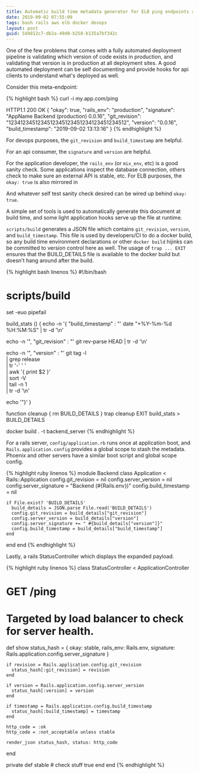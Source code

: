 ```yaml
---
title: Automatic build time metadata generator for ELB ping endpoints and other sanity.
date: 2019-09-02 07:55:09
tags: bash rails aws elb docker devops
layout: post
guid: 5d4812c7-db2a-49d0-b258-b135a7bf342c
---
```


One of the few problems that comes with a fully automated deployment pipeline is validating which version of code exists in production, and validating that version is in production at all deployment sites. A good automated deployment can be self documenting and provide hooks for api clients to understand what's deployed as well.

Consider this meta-endpoint:

{% highlight bash %}
curl -i my.app.com/ping

HTTP1.1 200 OK
{
  "okay": true,
  "rails_env": "production",
  "signature": "AppName Backend (production) 0.0.16",
  "git_revision": "1234123451234512345123451234123451234512",
  "version": "0.0.16",
  "build_timestamp": "2019-09-02 13:13:16"
}
{% endhighlight %}

For devops purposes, the `git_revision` and `build_timestamp` are helpful.

For an api consumer, the `signature` and `version` are helpful.

For the application developer, the `rails_env` (or `mix_env`, etc) is a good sanity check. Some applications inspect the database connection, others check to make sure an external API is stable, etc. For ELB purposes, the `okay: true` is also mirrored in 

And whatever self test sanity check desired can be wired up behind `okay: true`.

A simple set of tools is used to automatically generate this document at build time, and some light application hooks serve up the file at runtime.

`scripts/build` generates a JSON file which contains `git_revision`, `version`, and `build_timestamp`. This file is used by developers/CI to do a docker build, so any build time environment declarations or other `docker build` hijinks can be committed to version control here as well. The usage of `trap ... EXIT` ensures that the BUILD_DETAILS file is available to the docker build but doesn't hang around after the build.

{% highlight bash linenos %}
#!/bin/bash

# scripts/build

set -euo pipefail

build_stats () {
  echo -n '{ "build_timestamp" : "'
  date "+%Y-%m-%d %H:%M:%S" | tr -d '\n'

  echo -n '", "git_revision" : "'
  git rev-parse HEAD | tr -d '\n'

  echo -n '", "version" : "'
  git tag -l \
    | grep release \
    | tr '-' ' ' \
    | awk '{ print $2 }' \
    | sort -V \
    | tail -n 1 \
    | tr -d '\n'

  echo '"}'
}

function cleanup {
  rm BUILD_DETAILS
}
trap cleanup EXIT
build_stats > BUILD_DETAILS

docker build . -t backend_server
{% endhighlight %}

For a rails server, `config/application.rb` runs once at application boot, and `Rails.application.config` provides a global scope to stash the metadata. Phoenix and other servers have a similar boot script and global scope config.

{% highlight ruby linenos %}
module Backend
  class Application < Rails::Application
    config.git_revision = nil
    config.server_version = nil
    config.server_signature = "Backend (#{Rails.env})"
    config.build_timestamp = nil

    if File.exist? 'BUILD_DETAILS'
      build_details = JSON.parse File.read('BUILD_DETAILS')
      config.git_revision = build_details["git_revision"]
      config.server_version = build_details["version"]
      config.server_signature += " #{build_details["version"]}"
      config.build_timestamp = build_details["build_timestamp"]
    end
  end
end
{% endhighlight %}

Lastly, a rails StatusController which displays the expanded payload.

{% highlight ruby linenos %}
class StatusController < ApplicationController
  # GET /ping
  # Targeted by load balancer to check for server health.
  def show
    status_hash = {
      okay: stable,
      rails_env: Rails.env,
      signature: Rails.application.config.server_signature
    }

    if revision = Rails.application.config.git_revision
      status_hash[:git_revision] = revision
    end

    if version = Rails.application.config.server_version
      status_hash[:version] = version
    end

    if timestamp = Rails.application.config.build_timestamp
      status_hash[:build_timestamp] = timestamp
    end

    http_code = :ok
    http_code = :not_acceptable unless stable

    render_json status_hash, status: http_code
  end

  private
  def stable
    # check stuff
    true
  end
end
{% endhighlight %}
